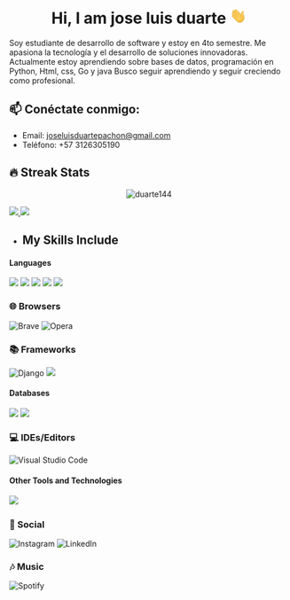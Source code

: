 <h1 align="center">Hi, I am jose luis duarte  <img src="https://raw.githubusercontent.com/ABSphreak/ABSphreak/master/gifs/Hi.gif" width="30px">  </h1>






Soy estudiante de desarrollo de software y estoy en 4to semestre. Me apasiona la tecnología y el desarrollo de soluciones innovadoras. Actualmente estoy aprendiendo sobre bases de datos, programación en Python, Html, css, Go y java Busco seguir aprendiendo y seguir creciendo como profesional.



## 📫 Conéctate conmigo:
- Email: [joseluisduartepachon@gmail.com](mailto:joseluisduartepachon@gmail.com)
- Teléfono: +57 3126305190


## 🔥 Streak Stats
<p align="center"><img src="https://github-readme-streak-stats.herokuapp.com/?user=duarte144&theme=algolia" alt="duarte144"  /></p>



<p>
<a href="https://github.com/AVS1508">
  <img height="180em" src="https://github-readme-stats.vercel.app/api?username=duarte144&show_icons=true&theme=duarte144" />
  <img height="180em" src="https://github-readme-stats-eight-theta.vercel.app/api/top-langs/?username=duarte144&theme=duarte144&layout=compact&exclude_lang=java+r" />
</a>
</p>




- ## My Skills Include


<h4> Languages </h4>
<span> 
  <img src="https://img.shields.io/badge/HTML5-E34F26?style=for-the-badge&logo=html5&logoColor=white">
  <img src="https://img.shields.io/badge/CSS3-1572B6?style=for-the-badge&logo=css3&logoColor=white">
  <img src="https://img.shields.io/badge/Java-ED8B00?style=for-the-badge&logo=java&logoColor=white">
  <img src="https://img.shields.io/badge/go-%2300ADD8.svg?style=for-the-badge&logo=go&logoColor=white">   
  <img src="https://img.shields.io/badge/python-3670A0?style=for-the-badge&logo=python&logoColor=ffdd54">    

 
  ### 🌐 Browsers
![Brave](https://img.shields.io/badge/Brave-FB542B?style=for-the-badge&logo=Brave&logoColor=white)
![Opera](https://img.shields.io/badge/Opera-FF1B2D?style=for-the-badge&logo=Opera&logoColor=white)


### 📚 Frameworks
![Django](https://img.shields.io/badge/django-%23092E20.svg?style=for-the-badge&logo=django&logoColor=white)
  <img src="https://img.shields.io/badge/Bootstrap-563D7C?style=for-the-badge&logo=bootstrap&logoColor=white">

 
</span>



<h4> Databases </h4>
<img src="https://img.shields.io/badge/mysql-4479A1.svg?style=for-the-badge&logo=mysql&logoColor=white">   
<img src="https://img.shields.io/badge/MongoDB-%234ea94b.svg?style=for-the-badge&logo=mongodb&logoColor=white">     

### 💻 IDEs/Editors
![Visual Studio Code](https://img.shields.io/badge/Visual%20Studio%20Code-0078d7.svg?style=for-the-badge&logo=visual-studio-code&logoColor=white)


<h4> Other Tools and Technologies </h4>
<span>
  <img src="https://img.shields.io/badge/Git-F05032?style=for-the-badge&logo=git&logoColor=white">



</span>

### 💬 Social
![Instagram](https://img.shields.io/badge/Instagram-%23E4405F.svg?style=for-the-badge&logo=Instagram&logoColor=white)
![LinkedIn](https://img.shields.io/badge/linkedin-%230077B5.svg?style=for-the-badge&logo=linkedin&logoColor=white)

### 🎶 Music
![Spotify](https://img.shields.io/badge/Spotify-1ED760?style=for-the-badge&logo=spotify&logoColor=white)




    

</p>
